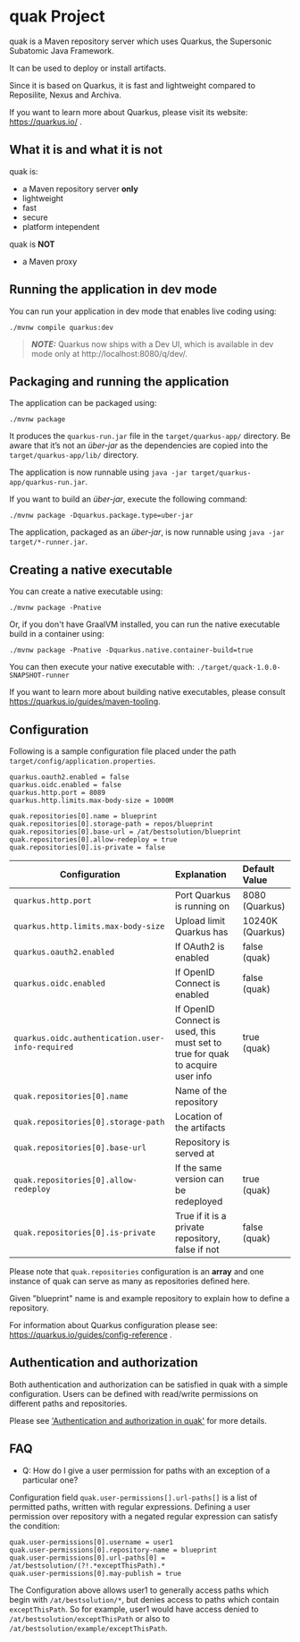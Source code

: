 # quak Project

quak is a Maven repository server which uses Quarkus, the Supersonic Subatomic Java Framework. 

It can be used to deploy or install artifacts. 

Since it is based on Quarkus, it is fast and lightweight compared to Reposilite, Nexus and Archiva. 

If you want to learn more about Quarkus, please visit its website: https://quarkus.io/ .

## What it is and what it is not

quak is:
 - a Maven repository server **only**
 - lightweight
 - fast
 - secure
 - platform intependent

quak is **NOT**
 - a Maven proxy
	

## Running the application in dev mode

You can run your application in dev mode that enables live coding using:
```shell script
./mvnw compile quarkus:dev
```

> **_NOTE:_**  Quarkus now ships with a Dev UI, which is available in dev mode only at http://localhost:8080/q/dev/.

## Packaging and running the application

The application can be packaged using:
```shell script
./mvnw package
```
It produces the `quarkus-run.jar` file in the `target/quarkus-app/` directory.
Be aware that it’s not an _über-jar_ as the dependencies are copied into the `target/quarkus-app/lib/` directory.

The application is now runnable using `java -jar target/quarkus-app/quarkus-run.jar`.

If you want to build an _über-jar_, execute the following command:
```shell script
./mvnw package -Dquarkus.package.type=uber-jar
```

The application, packaged as an _über-jar_, is now runnable using `java -jar target/*-runner.jar`.

## Creating a native executable

You can create a native executable using: 
```shell script
./mvnw package -Pnative
```

Or, if you don't have GraalVM installed, you can run the native executable build in a container using: 
```shell script
./mvnw package -Pnative -Dquarkus.native.container-build=true
```

You can then execute your native executable with: `./target/quack-1.0.0-SNAPSHOT-runner`

If you want to learn more about building native executables, please consult https://quarkus.io/guides/maven-tooling.

## Configuration

Following is a sample configuration file placed under the path `target/config/application.properties`.

```
quarkus.oauth2.enabled = false
quarkus.oidc.enabled = false
quarkus.http.port = 8089
quarkus.http.limits.max-body-size = 1000M

quak.repositories[0].name = blueprint
quak.repositories[0].storage-path = repos/blueprint
quak.repositories[0].base-url = /at/bestsolution/blueprint
quak.repositories[0].allow-redeploy = true
quak.repositories[0].is-private = false
```

| Configuration | Explanation | Default Value
|-----------------|:-------------|:-------------|
| `quarkus.http.port` 									| Port Quarkus is running on 														| 8080 (Quarkus)
| `quarkus.http.limits.max-body-size`     				| Upload limit Quarkus has 															| 10240K (Quarkus)
| `quarkus.oauth2.enabled`								| If OAuth2 is enabled																| false (quak)
| `quarkus.oidc.enabled`									| If OpenID Connect is enabled														| false (quak)
| `quarkus.oidc.authentication.user-info-required`	| If OpenID Connect is used, this must set to true for quak to acquire user info	| true (quak)
| `quak.repositories[0].name`    						| Name of the repository 															| 
| `quak.repositories[0].storage-path`    				| Location of the artifacts 														| 
| `quak.repositories[0].base-url`    					| Repository is served at 															| 
| `quak.repositories[0].allow-redeploy`    				| If the same version can be redeployed  											| true (quak)
| `quak.repositories[0].is-private`    					| True if it is a private repository, false if not									| false (quak)

Please note that `quak.repositories` configuration is an **array** and one instance of quak can serve as many as repositories defined here.

Given "blueprint" name is and example repository to explain how to define a repository.

For information about Quarkus configuration please see: https://quarkus.io/guides/config-reference .


## Authentication and authorization

Both authentication and authorization can be satisfied in quak with a simple configuration. Users can be defined with read/write permissions on different paths and repositories.

Please see ['Authentication and authorization in quak'](docs/AUTHORIZATION.md) for more details.


## FAQ

 - Q: How do I give a user permission for paths with an exception of a particular one?

Configuration field `quak.user-permissions[].url-paths[]` is a list of permitted paths, written with regular expressions. Defining a user permission over repository with a negated regular expression can satisfy the condition:

```
quak.user-permissions[0].username = user1
quak.user-permissions[0].repository-name = blueprint
quak.user-permissions[0].url-paths[0] = /at/bestsolution/(?!.*exceptThisPath).*
quak.user-permissions[0].may-publish = true
```

The Configuration above allows user1 to generally access paths which begin with `/at/bestsolution/*`, but denies access to paths which contain `exceptThisPath`. So for example, user1 would have access denied to `/at/bestsolution/exceptThisPath` or also to `/at/bestsolution/example/exceptThisPath`.
